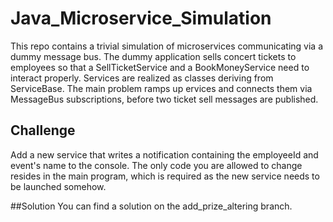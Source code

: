 # Java_Microservice_Simulation
This repo contains a trivial simulation of microservices communicating via a dummy message bus. The dummy application sells concert tickets to employees so that 
a SellTicketService and a BookMoneyService need to interact properly. Services are realized as classes deriving from ServiceBase. 
The main problem ramps up ervices and connects them via MessageBus subscriptions, before two ticket sell messages are published.

## Challenge
Add a new service that writes a notification containing the employeeId and event's name to the console. The only code you are allowed to change resides in the main program, 
which is required as the new service needs to be launched somehow.

##Solution
You can find a solution on the add_prize_altering branch.

